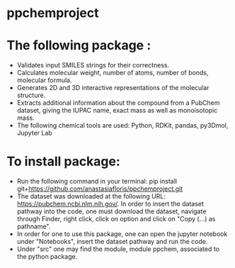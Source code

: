 # ppchemproject
# The following package : 
- Validates input SMILES strings for their correctness.
- Calculates molecular weight, number of atoms, number of bonds, molecular formula.
- Generates 2D and 3D interactive representations of the molecular structure.
- Extracts additional information about the compound from a PubChem dataset, giving the IUPAC name, exact mass as well as monoisotopic mass.
- The following chemical tools are used: Python, RDKit, pandas, py3Dmol, Jupyter Lab

# To install package:
- Run the following command in your terminal: pip install git+https://github.com/anastasiafloris/ppchemproject.git
- The dataset was downloaded at the following URL: https://pubchem.ncbi.nlm.nih.gov/. In order to insert the dataset pathway into the code, one must download the dataset, navigate through Finder, right click, click on option and click on "Copy (...) as pathname".
- In order for one to use this package, one can open the jupyter notebook under "Notebooks", insert the dataset pathway and run the code.
- Under "src" one may find the module, module ppchem, associated to the python package. 
